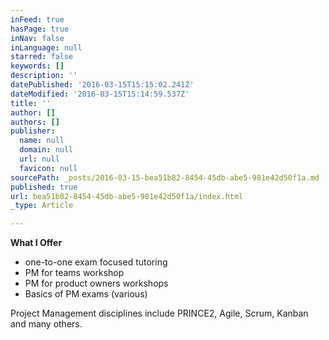 ```yaml
---
inFeed: true
hasPage: true
inNav: false
inLanguage: null
starred: false
keywords: []
description: ''
datePublished: '2016-03-15T15:15:02.241Z'
dateModified: '2016-03-15T15:14:59.537Z'
title: ''
author: []
authors: []
publisher:
  name: null
  domain: null
  url: null
  favicon: null
sourcePath: _posts/2016-03-15-bea51b82-8454-45db-abe5-981e42d50f1a.md
published: true
url: bea51b82-8454-45db-abe5-981e42d50f1a/index.html
_type: Article

---
```

**What I Offer**

* one-to-one exam focused tutoring
* PM for teams workshop
* PM for product owners workshops
* Basics of PM exams (various)

Project Management disciplines include PRINCE2, Agile, Scrum, Kanban and many others.